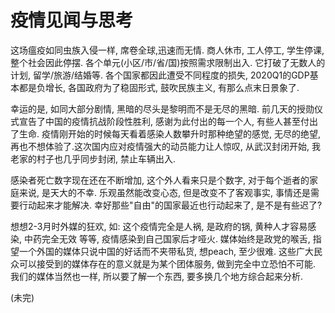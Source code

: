 # 疫情见闻与思考

这场瘟疫如同虫族入侵一样, 席卷全球,迅速而无情. 商人休市, 工人停工, 学生停课, 整个社会因此停摆. 各个单元(小区/市/省/国)按照需求限制出入. 它打破了无数人的计划, 留学/旅游/结婚等. 
各个国家都因此遭受不同程度的损失, 2020Q1的GDP基本都是负增长, 各国政府为了稳固形式, 鼓吹民族主义, 有那么点末日景象了.

幸运的是, 如同大部分剧情, 黑暗的尽头是黎明而不是无尽的黑暗. 前几天的授勋仪式宣告了中国的疫情抗战阶段性胜利, 感谢为此付出的每一个人, 有些人甚至付出了生命. 疫情刚开始的时候每天看着感染人数攀升时那种绝望的感觉, 无尽的绝望, 再也不想体验了.这次国内应对疫情强大的动员能力让人惊叹, 从武汉封闭开始, 我老家的村子也几乎同步封闭, 禁止车辆出入.

感染者死亡数字现在还在不断增加, 这个外人看来只是个数字, 对于每个逝者的家庭来说, 是天大的不幸. 乐观虽然能改变心态, 但是改变不了客观事实, 事情还是需要行动起来才能解决. 幸好那些"自由"的国家最近也行动起来了, 是不是有些迟了? 

想想2-3月时外媒的狂欢, 如: 这个疫情完全是人祸, 是政府的锅, 黄种人才容易感染, 中药完全无效 等等, 疫情感染到自己国家后才哑火. 媒体始终是政党的喉舌, 指望一个外国的媒体只说中国的好话而不夹带私货, 想peach, 至少很难. 这些广大民众可以接受到的媒体存在的意义就是为某个团体服务, 做到完全中立恐怕不可能. 我们的媒体当然也一样, 所以要了解一个东西, 要多换几个地方综合起来分析.

(未完)